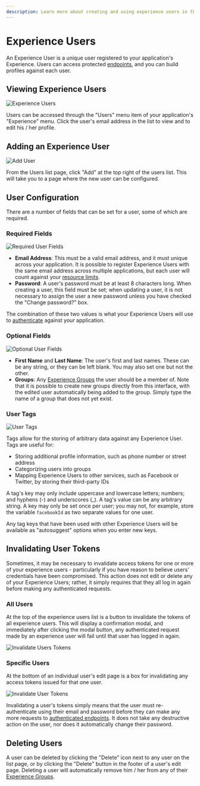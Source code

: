 ```yaml
---
description: Learn more about creating and using experience users in the Losant platform.
---
```


# Experience Users

An Experience User is a unique user registered to your application's Experience. Users can access protected [endpoints](/experiences/endpoints/), and you can build profiles against each user.

## Viewing Experience Users

![Experience Users](/images/experiences/users-list.png "Experience Users")

Users can be accessed through the "Users" menu item of your application's "Experience" menu. Click the user's email address in the list to view and to edit his / her profile.

## Adding an Experience User

![Add User](/images/experiences/add-user.png "Add User")

From the Users list page, click "Add" at the top right of the users list. This will take you to a page where the new user can be configured.

## User Configuration

There are a number of fields that can be set for a user, some of which are required.

### Required Fields

![Required User Fields](/images/experiences/user-required-fields.png "Required User Fields")

* **Email Address**: This must be a valid email address, and it must unique across your application. It is possible to register Experience Users with the same email address across multiple applications, but each user will count against your [resource limits](/organizations/resource-limits/).
* **Password**: A user's password must be at least 8 characters long. When creating a user, this field must be set; when updating a user, it is not necessary to assign the user a new password unless you have checked the "Change password?" box.

The combination of these two values is what your Experience Users will use to [authenticate](/workflows/experience/authenticate/) against your application.

### Optional Fields

![Optional User Fields](/images/experiences/user-optional-fields.png "Optional User Fields")

* **First Name** and **Last Name**: The user's first and last names. These can be any string, or they can be left blank. You may also set one but not the other.
* **Groups**: Any [Experience Groups](/experiences/groups/) the user should be a member of. Note that it is possible to create new groups directly from this interface, with the edited user automatically being added to the group. Simply type the name of a group that does not yet exist.

### User Tags

![User Tags](/images/experiences/user-tags.png "User Tags")

Tags allow for the storing of arbitrary data against any Experience User. Tags are useful for:

* Storing additional profile information, such as phone number or street address
* Categorizing users into groups
* Mapping Experience Users to other services, such as Facebook or Twitter, by storing their third-party IDs

A tag's key may only include uppercase and lowercase letters; numbers; and hyphens (-) and underscores (\_). A tag's value can be any arbitrary string. A key may only be set once per user; you may not, for example, store the variable `facebookId` as two separate values for one user.

Any tag keys that have been used with other Experience Users will be available as "autosuggest" options when you enter new keys.

## Invalidating User Tokens

Sometimes, it may be necessary to invalidate access tokens for one or more of your experience users - particularly if you have reason to believe users' credentials have been compromised. This action does not edit or delete any of your Experience Users; rather, it simply requires that they all log in again before making any authenticated requests.

### All Users

At the top of the experience users list is a button to invalidate the tokens of all experience users. This will display a confirmation modal, and immediately after clicking the modal button, any authenticated request made by an experience user will fail until that user has logged in again.

![Invalidate Users Tokens](/images/experiences/invalidate-tokens.png "Invalidate Users Tokens")

### Specific Users

At the bottom of an individual user's edit page is a box for invalidating any access tokens issued for that one user.

![Invalidate User Tokens](/images/experiences/invalidate-user-tokens.png "Invalidate User Tokens")

Invalidating a user's tokens simply means that the user must re-authenticate using their email and password before they can make any more requests to [authenticated endpoints](/experiences/endpoints/#access-control). It does not take any destructive action on the user, nor does it automatically change their password.

## Deleting Users

A user can be deleted by clicking the "Delete" icon next to any user on the list page, or by clicking the "Delete" button in the footer of a user's edit page. Deleting a user will automatically remove him / her from any of their [Experience Groups](/experiences/groups/).
